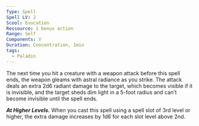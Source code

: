 ```yaml
---
Type: Spell
Spell LV: 2
Scool: Evocation
Ressource: 1 bonus action
Range: Self
Components: V
Duration: Concentration, 1min
tags:
  - Paladin
---
```

The next time you hit a creature with a weapon attack before this spell ends, the weapon gleams with astral radiance as you strike. The attack deals an extra 2d6 radiant damage to the target, which becomes visible if it is invisible, and the target sheds dim light in a 5-foot radius and can’t become invisible until the spell ends.

**_At Higher Levels._** When you cast this spell using a spell slot of 3rd level or higher, the extra damage increases by 1d6 for each slot level above 2nd.